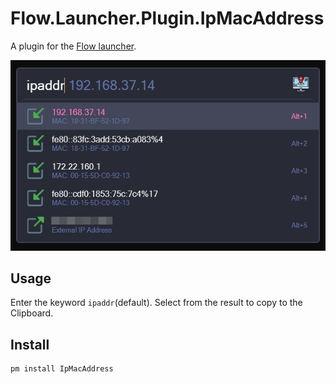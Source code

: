 Flow.Launcher.Plugin.IpMacAddress
==================

A plugin for the [Flow launcher](https://github.com/Flow-Launcher/Flow.Launcher).

![](./screenshot.png)

## Usage

Enter the keyword `ipaddr`(default). Select from the result to copy to the Clipboard.

## Install

```
pm install IpMacAddress
```